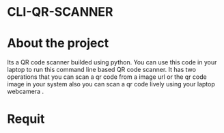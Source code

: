 # CLI-QR-SCANNER 

# About the project
Its a QR code scanner builded using python. You can use this code in your laptop to run this command line based QR code scanner. It has two operations that you can scan a qr code from a image url or the qr code image in your system also you can scan a qr code lively using your laptop webcamera .

# Requit